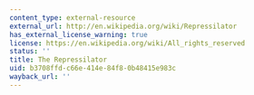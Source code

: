 ```yaml
---
content_type: external-resource
external_url: http://en.wikipedia.org/wiki/Repressilator
has_external_license_warning: true
license: https://en.wikipedia.org/wiki/All_rights_reserved
status: ''
title: The Repressilator
uid: b3708ffd-c66e-414e-84f8-0b48415e983c
wayback_url: ''
---
```

